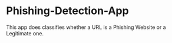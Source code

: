 # Phishing-Detection-App
This app does classifies whether a URL is a Phishing Website or a Legitimate one.
